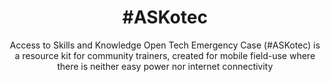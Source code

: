 ---
title: '#ASKotec'
subtitle: Access to Skills and Knowledge Open Tech Emergency Case (#ASKotec) is a resource kit for community trainers, created for mobile field-use where there is neither easy power nor internet connectivity
thumbnail: assets/img/tools/askotec.png
link: https://askotec.openculture.agency/
---